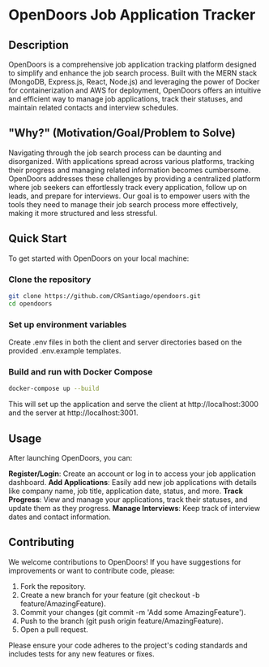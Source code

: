 # OpenDoors Job Application Tracker
## Description
OpenDoors is a comprehensive job application tracking platform designed to simplify and enhance the job search process. Built with the MERN stack (MongoDB, Express.js, React, Node.js) and leveraging the power of Docker for containerization and AWS for deployment, OpenDoors offers an intuitive and efficient way to manage job applications, track their statuses, and maintain related contacts and interview schedules.

## "Why?" (Motivation/Goal/Problem to Solve)
Navigating through the job search process can be daunting and disorganized. With applications spread across various platforms, tracking their progress and managing related information becomes cumbersome. OpenDoors addresses these challenges by providing a centralized platform where job seekers can effortlessly track every application, follow up on leads, and prepare for interviews. Our goal is to empower users with the tools they need to manage their job search process more effectively, making it more structured and less stressful.

## Quick Start
To get started with OpenDoors on your local machine:

### Clone the repository

```bash
git clone https://github.com/CRSantiago/opendoors.git
cd opendoors
```
### Set up environment variables
Create .env files in both the client and server directories based on the provided .env.example templates.

### Build and run with Docker Compose

```bash
docker-compose up --build
```
This will set up the application and serve the client at http://localhost:3000 and the server at http://localhost:3001.

## Usage
After launching OpenDoors, you can:

**Register/Login**: Create an account or log in to access your job application dashboard.
**Add Applications**: Easily add new job applications with details like company name, job title, application date, status, and more.
**Track Progress**: View and manage your applications, track their statuses, and update them as they progress.
**Manage Interviews**: Keep track of interview dates and contact information.

## Contributing
We welcome contributions to OpenDoors! If you have suggestions for improvements or want to contribute code, please:
1. Fork the repository.
2. Create a new branch for your feature (git checkout -b feature/AmazingFeature).
3. Commit your changes (git commit -m 'Add some AmazingFeature').
4. Push to the branch (git push origin feature/AmazingFeature).
5. Open a pull request.
   
Please ensure your code adheres to the project's coding standards and includes tests for any new features or fixes.
